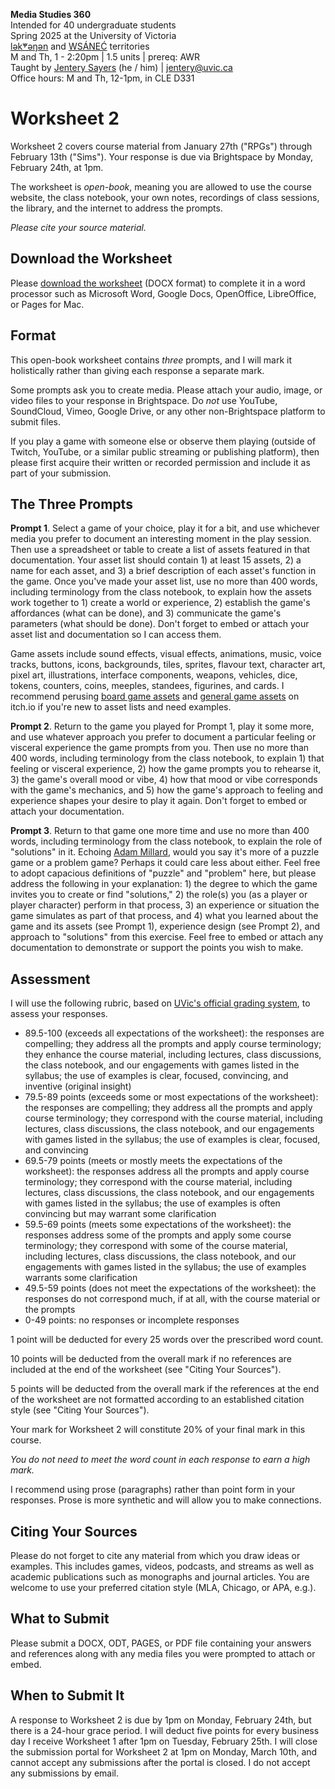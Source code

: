 **Media Studies 360**    
Intended for 40 undergraduate students     
Spring 2025 at the University of Victoria  
[lək̓ʷəŋən](https://www.songheesnation.ca/community/l-k-ng-n-traditional-territory) and [<u>W</u>SÁNEĆ](https://wsanec.com/) territories  
M and Th, 1 - 2:20pm | 1.5 units | prereq: AWR   
Taught by [Jentery Sayers](https://jntry.work/) (he / him) | [jentery@uvic.ca](mailto:jentery@uvic.ca)    
Office hours: M and Th, 12-1pm, in CLE D331    

# Worksheet 2

Worksheet 2 covers course material from January 27th ("RPGs") through February 13th ("Sims"). Your response is due via Brightspace by Monday, February 24th, at 1pm.

The worksheet is *open-book*, meaning you are allowed to use the course website, the class notebook, your own notes, recordings of class sessions, the library, and the internet to address the prompts.

*Please cite your source material.*

## Download the Worksheet 

Please [download the worksheet](mdia360v1Worksheet2.docx) (DOCX format) to complete it in a word processor such as Microsoft Word, Google Docs, OpenOffice, LibreOffice, or Pages for Mac.  

## Format

This open-book worksheet contains *three* prompts, and I will mark it holistically rather than giving each response a separate mark. 

Some prompts ask you to create media. Please attach your audio, image, or video files to your response in Brightspace. Do *not* use YouTube, SoundCloud, Vimeo, Google Drive, or any other non-Brightspace platform to submit files. 

If you play a game with someone else or observe them playing (outside of Twitch, YouTube, or a similar public streaming or publishing platform), then please first acquire their written or recorded permission and include it as part of your submission. 

## The Three Prompts 

**Prompt 1**. Select a game of your choice, play it for a bit, and use whichever media you prefer to document an interesting moment in the play session. Then use a spreadsheet or table to create a list of assets featured in that documentation. Your asset list should contain 1) at least 15 assets, 2) a name for each asset, and 3) a brief description of each asset's function in the game. Once you've made your asset list, use no more than 400 words, including terminology from the class notebook, to explain how the assets work together to 1) create a world or experience, 2) establish the game's affordances (what can be done), and 3) communicate the game's parameters (what should be done). Don't forget to embed or attach your asset list and documentation so I can access them. 

Game assets include sound effects, visual effects, animations, music, voice tracks, buttons, icons, backgrounds, tiles, sprites, flavour text, character art, pixel art, illustrations, interface components, weapons, vehicles, dice, tokens, counters, coins, meeples, standees, figurines, and cards. I recommend perusing [board game assets](https://itch.io/game-assets/free/tag-board-game) and [general game assets](https://itch.io/tags/assets) on itch.io if you're new to asset lists and need examples. 

**Prompt 2**. Return to the game you played for Prompt 1, play it some more, and use whatever approach you prefer to document a particular feeling or visceral experience the game prompts from you. Then use no more than 400 words, including terminology from the class notebook, to explain 1) that feeling or visceral experience, 2) how the game prompts you to rehearse it, 3) the game's overall mood or vibe, 4) how that mood or vibe corresponds with the game's mechanics, and 5) how the game's approach to feeling and experience shapes your desire to play it again. Don't forget to embed or attach your documentation. 

**Prompt 3**. Return to that game one more time and use no more than 400 words, including terminology from the class notebook, to explain the role of "solutions" in it. Echoing [Adam Millard](https://www.youtube.com/watch?v=BPD9yaEr7Z8), would you say it's more of a puzzle game or a problem game? Perhaps it could care less about either. Feel free to adopt capacious definitions of "puzzle" and "problem" here, but please address the following in your explanation: 1) the degree to which the game invites you to create or find "solutions," 2) the role(s) you (as a player or player character) perform in that process, 3) an experience or situation the game simulates as part of that process, and 4) what you learned about the game and its assets (see Prompt 1), experience design (see Prompt 2), and approach to "solutions" from this exercise. Feel free to embed or attach any documentation to demonstrate or support the points you wish to make.  

## Assessment 

I will use the following rubric, based on [UVic's official grading system](https://www.uvic.ca/calendar/undergrad/index.php#/policy/S1AAgoGuV?bc=true&bcCurrent=14%20-%20Grading&bcGroup=Undergraduate%20Academic%20Regulations&bcItemType=policies), to assess your responses. 

* 89.5-100 (exceeds all expectations of the worksheet): the responses are compelling; they address all the prompts and apply course terminology; they enhance the course material, including lectures, class discussions, the class notebook, and our engagements with games listed in the syllabus; the use of examples is clear, focused, convincing, and inventive (original insight)
* 79.5-89 points (exceeds some or most expectations of the worksheet): the responses are compelling; they address all the prompts and apply course terminology; they correspond with the course material, including lectures, class discussions, the class notebook, and our engagements with games listed in the syllabus; the use of examples is clear, focused, and convincing 
* 69.5-79 points (meets or mostly meets the expectations of the worksheet): the responses address all the prompts and apply course terminology; they correspond with the course material, including lectures, class discussions, the class notebook, and our engagements with games listed in the syllabus; the use of examples is often convincing but may warrant some clarification
* 59.5-69 points (meets some expectations of the worksheet): the responses address some of the prompts and apply some course terminology; they correspond with some of the course material, including lectures, class discussions, the class notebook, and our engagements with games listed in the syllabus; the use of examples warrants some clarification
* 49.5-59 points (does not meet the expectations of the worksheet): the responses do not correspond much, if at all, with the course material or the prompts
* 0-49 points: no responses or incomplete responses 

1 point will be deducted for every 25 words over the prescribed word count. 

10 points will be deducted from the overall mark if no references are included at the end of the worksheet (see "Citing Your Sources").

5 points will be deducted from the overall mark if the references at the end of the worksheet are not formatted according to an established citation style (see "Citing Your Sources").

Your mark for Worksheet 2 will constitute 20% of your final mark in this course. 

*You do not need to meet the word count in each response to earn a high mark.* 

I recommend using prose (paragraphs) rather than point form in your responses. Prose is more synthetic and will allow you to make connections.

## Citing Your Sources 

Please do not forget to cite any material from which you draw ideas or examples. This includes games, videos, podcasts, and streams as well as academic publications such as monographs and journal articles. You are welcome to use your preferred citation style (MLA, Chicago, or APA, e.g.).  

## What to Submit 

Please submit a DOCX, ODT, PAGES, or PDF file containing your answers and references along with any media files you were prompted to attach or embed. 

## When to Submit It

A response to Worksheet 2 is due by 1pm on Monday, February 24th, but there is a 24-hour grace period. I will deduct five points for every business day I receive Worksheet 1 after 1pm on Tuesday, February 25th. I will close the submission portal for Worksheet 2 at 1pm on Monday, March 10th, and cannot accept any submissions after the portal is closed. I do not accept any submissions by email.
